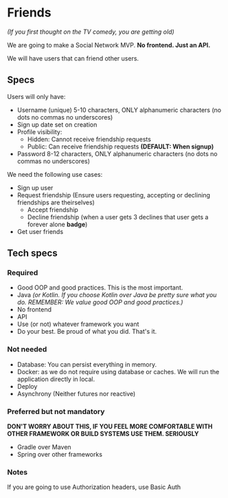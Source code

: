 # Friends
*(If you first thought on the TV comedy, you are getting old)*

We are going to make a Social Network MVP. **No frontend. Just an API.**

We will have users that can friend other users.

## Specs

Users will only have:
 - Username (unique) 5-10 characters, ONLY alphanumeric characters (no dots no commas no underscores)
 - Sign up date set on creation
 - Profile visibility:
   - Hidden: Cannot receive friendship requests
   - Public: Can receive friendship requests **(DEFAULT: When signup)**
 - Password 8-12 characters, ONLY alphanumeric characters (no dots no commas no underscores)

We need the following use cases:
 - Sign up user
 - Request friendship (Ensure users requesting, accepting or declining friendships are theirselves)
    - Accept friendship
    - Decline friendship (when a user gets 3 declines that user gets a forever alone **badge**)
 - Get user friends

## Tech specs

### Required
 - Good OOP and good practices. This is the most important.
 - Java *(or Kotlin. If you choose Kotlin over Java be pretty sure what you do. REMEMBER: We value good OOP and good practices.)*
 - No frontend
 - API
 - Use (or not) whatever framework you want
 - Do your best. Be proud of what you did. That's it.
 
### Not needed
 - Database: You can persist everything in memory.
 - Docker: as we do not require using database or caches. We will run the application directly in local.
 - Deploy
 - Asynchrony (Neither futures nor reactive)

### Preferred but not mandatory
**DON'T WORRY ABOUT THIS, IF YOU FEEL MORE COMFORTABLE WITH OTHER FRAMEWORK OR BUILD SYSTEMS USE THEM. SERIOUSLY**
 - Gradle over Maven
 - Spring over other frameworks
 
### Notes
If you are going to use Authorization headers, use Basic Auth
